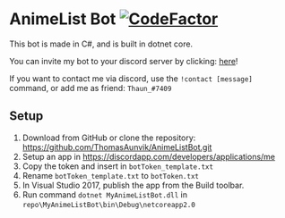 # AnimeList Bot [![CodeFactor](https://www.codefactor.io/repository/github/thomasaunvik/animelistbot/badge)](https://www.codefactor.io/repository/github/thomasaunvik/animelistbot)
This bot is made in C#, and is built in dotnet core.

You can invite my bot to your discord server by clicking: [here](https://discordapp.com/api/oauth2/authorize?client_id=377558188826034216&permissions=0&scope=bot)!

If you want to contact me via discord, use the `!contact [message]` command, or add me as friend: `Thaun_#7409`

## Setup
1. Download from GitHub or clone the repository: https://github.com/ThomasAunvik/AnimeListBot.git
2. Setup an app in https://discordapp.com/developers/applications/me
3. Copy the token and insert in `botToken_template.txt` 
4. Rename `botToken_template.txt` to `botToken.txt`
5. In Visual Studio 2017, publish the app from the Build toolbar.
6. Run command `dotnet MyAnimeListBot.dll` in `repo\MyAnimeListBot\bin\Debug\netcoreapp2.0`
